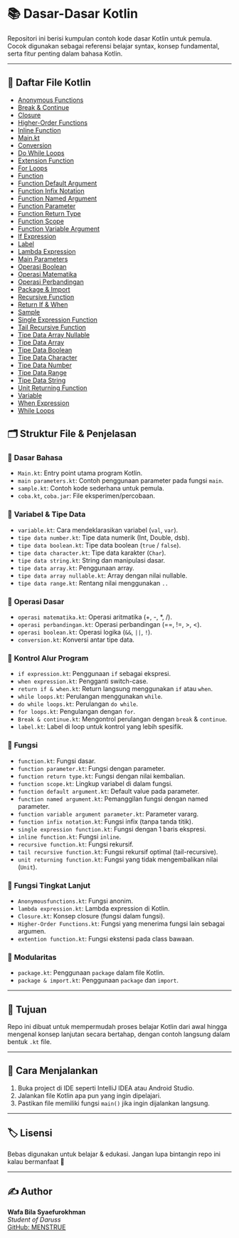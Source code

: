 # 📚 Dasar-Dasar Kotlin

Repositori ini berisi kumpulan contoh kode dasar Kotlin untuk pemula. Cocok digunakan sebagai referensi belajar syntax, konsep fundamental, serta fitur penting dalam bahasa Kotlin.

---

## 📄 Daftar File Kotlin

- [Anonymous Functions](https://github.com/MENSTRUE/kotlin-1/blob/master/src/Anonymous%20Functions.kt)
- [Break & Continue](https://github.com/MENSTRUE/kotlin-1/blob/master/src/Break%20%26%20continue.kt)
- [Closure](https://github.com/MENSTRUE/kotlin-1/blob/master/src/Closure.kt)
- [Higher-Order Functions](https://github.com/MENSTRUE/kotlin-1/blob/master/src/Higher-Order%20Functions.kt)
- [Inline Function](https://github.com/MENSTRUE/kotlin-1/blob/master/src/Inline%20Function.kt)
- [Main.kt](https://github.com/MENSTRUE/kotlin-1/blob/master/src/Main.kt)
- [Conversion](https://github.com/MENSTRUE/kotlin-1/blob/master/src/coversion.kt)
- [Do While Loops](https://github.com/MENSTRUE/kotlin-1/blob/master/src/do%20while%20loops.kt)
- [Extension Function](https://github.com/MENSTRUE/kotlin-1/blob/master/src/extection%20function.kt)
- [For Loops](https://github.com/MENSTRUE/kotlin-1/blob/master/src/for%20loops.kt)
- [Function](https://github.com/MENSTRUE/kotlin-1/blob/master/src/funcition.kt)
- [Function Default Argument](https://github.com/MENSTRUE/kotlin-1/blob/master/src/function%20default%20argument.kt)
- [Function Infix Notation](https://github.com/MENSTRUE/kotlin-1/blob/master/src/function%20infix%20notation.kt)
- [Function Named Argument](https://github.com/MENSTRUE/kotlin-1/blob/master/src/function%20named%20argument.kt)
- [Function Parameter](https://github.com/MENSTRUE/kotlin-1/blob/master/src/function%20parameter.kt)
- [Function Return Type](https://github.com/MENSTRUE/kotlin-1/blob/master/src/function%20return%20type.kt)
- [Function Scope](https://github.com/MENSTRUE/kotlin-1/blob/master/src/function%20scope.kt)
- [Function Variable Argument](https://github.com/MENSTRUE/kotlin-1/blob/master/src/function%20variable%20argument%20parameter.kt)
- [If Expression](https://github.com/MENSTRUE/kotlin-1/blob/master/src/if%20expression.kt)
- [Label](https://github.com/MENSTRUE/kotlin-1/blob/master/src/label.kt)
- [Lambda Expression](https://github.com/MENSTRUE/kotlin-1/blob/master/src/lambda%20expression.kt)
- [Main Parameters](https://github.com/MENSTRUE/kotlin-1/blob/master/src/main%20parameters.kt)
- [Operasi Boolean](https://github.com/MENSTRUE/kotlin-1/blob/master/src/operasi%20boolean.kt)
- [Operasi Matematika](https://github.com/MENSTRUE/kotlin-1/blob/master/src/operasi%20matematika.kt)
- [Operasi Perbandingan](https://github.com/MENSTRUE/kotlin-1/blob/master/src/operasi%20perbandingan.kt)
- [Package & Import](https://github.com/MENSTRUE/kotlin-1/blob/master/src/package%20%26%20import.kt)
- [Recursive Function](https://github.com/MENSTRUE/kotlin-1/blob/master/src/recursive%20function.kt)
- [Return If & When](https://github.com/MENSTRUE/kotlin-1/blob/master/src/return%20if%20%26%20when.kt)
- [Sample](https://github.com/MENSTRUE/kotlin-1/blob/master/src/sample.kt)
- [Single Expression Function](https://github.com/MENSTRUE/kotlin-1/blob/master/src/single%20expression%20function.kt)
- [Tail Recursive Function](https://github.com/MENSTRUE/kotlin-1/blob/master/src/tail%20recursive%20function.kt)
- [Tipe Data Array Nullable](https://github.com/MENSTRUE/kotlin-1/blob/master/src/tipe%20data%20array%20nullable.kt)
- [Tipe Data Array](https://github.com/MENSTRUE/kotlin-1/blob/master/src/tipe%20data%20array.kt)
- [Tipe Data Boolean](https://github.com/MENSTRUE/kotlin-1/blob/master/src/tipe%20data%20bolean.kt)
- [Tipe Data Character](https://github.com/MENSTRUE/kotlin-1/blob/master/src/tipe%20data%20character.kt)
- [Tipe Data Number](https://github.com/MENSTRUE/kotlin-1/blob/master/src/tipe%20data%20number.kt)
- [Tipe Data Range](https://github.com/MENSTRUE/kotlin-1/blob/master/src/tipe%20data%20range.kt)
- [Tipe Data String](https://github.com/MENSTRUE/kotlin-1/blob/master/src/tipe%20data%20string.kt)
- [Unit Returning Function](https://github.com/MENSTRUE/kotlin-1/blob/master/src/unit%20returning%20function.kt)
- [Variable](https://github.com/MENSTRUE/kotlin-1/blob/master/src/variable.kt)
- [When Expression](https://github.com/MENSTRUE/kotlin-1/blob/master/src/when%20expression.kt)
- [While Loops](https://github.com/MENSTRUE/kotlin-1/blob/master/src/while%20loops.kt)


## 🗂️ Struktur File & Penjelasan

### 🔸 **Dasar Bahasa**
- `Main.kt`: Entry point utama program Kotlin.
- `main parameters.kt`: Contoh penggunaan parameter pada fungsi `main`.
- `sample.kt`: Contoh kode sederhana untuk pemula.
- `coba.kt`, `coba.jar`: File eksperimen/percobaan.

### 🔸 **Variabel & Tipe Data**
- `variable.kt`: Cara mendeklarasikan variabel (`val`, `var`).
- `tipe data number.kt`: Tipe data numerik (Int, Double, dsb).
- `tipe data boolean.kt`: Tipe data boolean (`true` / `false`).
- `tipe data character.kt`: Tipe data karakter (`Char`).
- `tipe data string.kt`: String dan manipulasi dasar.
- `tipe data array.kt`: Penggunaan array.
- `tipe data array nullable.kt`: Array dengan nilai nullable.
- `tipe data range.kt`: Rentang nilai menggunakan `..`

### 🔸 **Operasi Dasar**
- `operasi matematika.kt`: Operasi aritmatika (+, -, *, /).
- `operasi perbandingan.kt`: Operasi perbandingan (==, !=, >, <).
- `operasi boolean.kt`: Operasi logika (`&&`, `||`, `!`).
- `conversion.kt`: Konversi antar tipe data.

### 🔸 **Kontrol Alur Program**
- `if expression.kt`: Penggunaan `if` sebagai ekspresi.
- `when expression.kt`: Pengganti switch-case.
- `return if & when.kt`: Return langsung menggunakan `if` atau `when`.
- `while loops.kt`: Perulangan menggunakan `while`.
- `do while loops.kt`: Perulangan `do while`.
- `for loops.kt`: Pengulangan dengan `for`.
- `Break & continue.kt`: Mengontrol perulangan dengan `break` & `continue`.
- `label.kt`: Label di loop untuk kontrol yang lebih spesifik.

### 🔸 **Fungsi**
- `function.kt`: Fungsi dasar.
- `function parameter.kt`: Fungsi dengan parameter.
- `function return type.kt`: Fungsi dengan nilai kembalian.
- `function scope.kt`: Lingkup variabel di dalam fungsi.
- `function default argument.kt`: Default value pada parameter.
- `function named argument.kt`: Pemanggilan fungsi dengan named parameter.
- `function variable argument parameter.kt`: Parameter vararg.
- `function infix notation.kt`: Fungsi infix (tanpa tanda titik).
- `single expression function.kt`: Fungsi dengan 1 baris ekspresi.
- `inline function.kt`: Fungsi `inline`.
- `recursive function.kt`: Fungsi rekursif.
- `tail recursive function.kt`: Fungsi rekursif optimal (tail-recursive).
- `unit returning function.kt`: Fungsi yang tidak mengembalikan nilai (`Unit`).

### 🔸 **Fungsi Tingkat Lanjut**
- `Anonymousfunctions.kt`: Fungsi anonim.
- `lambda expression.kt`: Lambda expression di Kotlin.
- `Closure.kt`: Konsep closure (fungsi dalam fungsi).
- `Higher-Order Functions.kt`: Fungsi yang menerima fungsi lain sebagai argumen.
- `extention function.kt`: Fungsi ekstensi pada class bawaan.

### 🔸 **Modularitas**
- `package.kt`: Penggunaan `package` dalam file Kotlin.
- `package & import.kt`: Penggunaan `package` dan `import`.

---

## 🧠 Tujuan

Repo ini dibuat untuk mempermudah proses belajar Kotlin dari awal hingga mengenal konsep lanjutan secara bertahap, dengan contoh langsung dalam bentuk `.kt` file.

---

## 🚀 Cara Menjalankan

1. Buka project di IDE seperti IntelliJ IDEA atau Android Studio.
2. Jalankan file Kotlin apa pun yang ingin dipelajari.
3. Pastikan file memiliki fungsi `main()` jika ingin dijalankan langsung.

---

## 🏷️ Lisensi

Bebas digunakan untuk belajar & edukasi. Jangan lupa bintangin repo ini kalau bermanfaat 🌟

---

## ✍️ Author

**Wafa Bila Syaefurokhman**  
_Student of Daruss_  
[GitHub: MENSTRUE](https://github.com/MENSTRUE)

